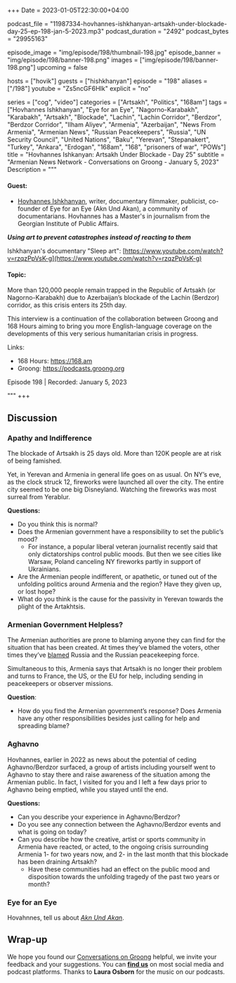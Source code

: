 +++
Date = 2023-01-05T22:30:00+04:00

podcast_file = "11987334-hovhannes-ishkhanyan-artsakh-under-blockade-day-25-ep-198-jan-5-2023.mp3"
podcast_duration = "2492"
podcast_bytes = "29955163"

episode_image = "img/episode/198/thumbnail-198.jpg"
episode_banner = "img/episode/198/banner-198.png"
images = ["img/episode/198/banner-198.png"]
upcoming = false

hosts = ["hovik"]
guests = ["hishkhanyan"]
episode = "198"
aliases = ["/198"]
youtube = "Zs5ncGF6HIk"
explicit = "no"

series = ["cog", "video"]
categories = ["Artsakh", "Politics", "168am"]
tags = ["Hovhannes Ishkhanyan", "Eye for an Eye", "Nagorno-Karabakh", "Karabakh", "Artsakh", "Blockade", "Lachin", "Lachin Corridor", "Berdzor", "Berdzor Corridor", "Ilham Aliyev", "Armenia", "Azerbaijan", "News From Armenia", "Armenian News", "Russian Peacekeepers", "Russia", "UN Security Council", "United Nations", "Baku", "Yerevan", "Stepanakert", "Turkey", "Ankara", "Erdogan", "168am", "168", "prisoners of war", "POWs"]
title = "Hovhannes Ishkanyan: Artsakh Under Blockade - Day 25"
subtitle = "Armenian News Network - Conversations on Groong - January 5, 2023"
Description = """

#### Guest:
* [Hovhannes Ishkhanyan](/guest/hishkhanyan), writer, documentary filmmaker, publicist, co-founder of Eye for an Eye (Akn Und Akan), a community of documentarians. Hovhannes has a Master's in journalism from the Georgian Institute of Public Affairs.

***Using art to prevent catastrophes instead of reacting to them***

Ishkhanyan's documentary "Sleep art": [https://www.youtube.com/watch?v=rzqzPpVsK-g](https://www.youtube.com/watch?v=rzqzPpVsK-g)

#### Topic:

More than 120,000 people remain trapped in the Republic of Artsakh (or Nagorno-Karabakh) due to Azerbaijan’s blockade of the Lachin (Berdzor) corridor, as this crisis enters its 25th day.

This interview is a continuation of the collaboration between Groong and 168 Hours aiming to bring you more English-language coverage on the developments of this very serious humanitarian crisis in progress.

Links:
  - 168 Hours: https://168.am
  - Groong: https://podcasts.groong.org

Episode 198 | Recorded: January 5, 2023

"""
+++

## Discussion

### Apathy and Indifference

The blockade of Artsakh is 25 days old. More than 120K people are at risk of being famished.

Yet, in Yerevan and Armenia in general life goes on as usual. On NY’s eve, as the clock struck 12, fireworks were launched all over the city. The entire city seemed to be one big Disneyland. Watching the fireworks was most surreal from Yerablur.

**Questions:**

* Do you think this is normal? 
* Does the Armenian government have a responsibility to set the public’s mood?
    * For instance, a popular liberal veteran journalist recently said that only dictatorships control public moods. But then we see cities like Warsaw, Poland canceling NY fireworks partly in support of Ukrainians.
* Are the Armenian people indifferent, or apathetic, or tuned out of the unfolding politics around Armenia and the region? Have they given up, or lost hope?
* What do you think is the cause for the passivity in Yerevan towards the plight of the Artakhtsis.

### Armenian Government Helpless?

The Armenian authorities are prone to blaming anyone they can find for the situation that has been created. At times they’ve blamed the voters, other times they’ve [blamed](https://www.azatutyun.am/a/32204447.html) Russia and the Russian peacekeeping force.

Simultaneous to this, Armenia says that Artsakh is no longer their problem and turns to France, the US, or the EU for help, including sending in peacekeepers or observer missions.

**Question**: 

* How do you find the Armenian government’s response? Does Armenia have any other responsibilities besides just calling for help and spreading blame?

### Aghavno

Hovhannes, earlier in 2022 as news about the potential of ceding Aghavno/Berdzor surfaced, a group of artists including yourself went to Aghavno to stay there and raise awareness of the situation among the Armenian public. In fact, I visited for you and I left a few days prior to Aghavno being emptied, while you stayed until the end.

**Questions:**

* Can you describe your experience in Aghavno/Berdzor?
* Do you see any connection between the Aghavno/Berdzor events and what is going on today?
* Can you describe how the creative, artist or sports community in Armenia have reacted, or acted, to the ongoing crisis surrounding Armenia  1- for two years now, and 2- in the last month that this blockade has been draining Artsakh?
    * Have these communities had an effect on the public mood and disposition towards the unfolding tragedy of the past two years or month?

### Eye for an Eye

Hovahnnes, tell us about _[Akn Und Akan](https://www.facebook.com/aknandakan)_.


## Wrap-up

We hope you found our [Conversations on Groong](/series/cog/) helpful, we invite your feedback and your suggestions. You can [**find us**](https://linktr.ee/groong) on most social media and podcast platforms. Thanks to **Laura Osborn** for the music on our podcasts.
